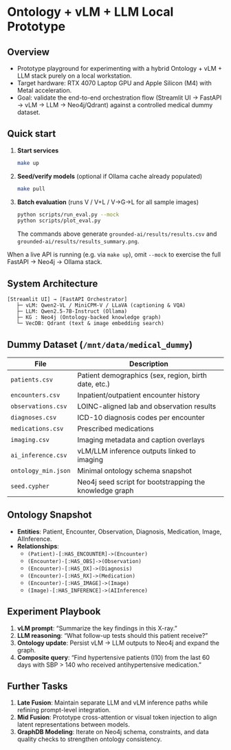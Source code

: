 # Ontology + vLM + LLM Local Prototype

## Overview
- Prototype playground for experimenting with a hybrid Ontology + vLM + LLM stack purely on a local workstation.
- Target hardware: RTX 4070 Laptop GPU and Apple Silicon (M4) with Metal acceleration.
- Goal: validate the end-to-end orchestration flow (Streamlit UI → FastAPI → vLM → LLM → Neo4j/Qdrant) against a controlled medical dummy dataset.

## Quick start
1. **Start services**
   ```bash
   make up
   ```
2. **Seed/verify models** (optional if Ollama cache already populated)
   ```bash
   make pull
   ```
3. **Batch evaluation** (runs V / V+L / V→G→L for all sample images)
   ```bash
   python scripts/run_eval.py --mock
   python scripts/plot_eval.py
   ```
   The commands above generate `grounded-ai/results/results.csv` and `grounded-ai/results/results_summary.png`.

When a live API is running (e.g. via `make up`), omit `--mock` to exercise the full FastAPI → Neo4j → Ollama stack.

## System Architecture
```
[Streamlit UI] → [FastAPI Orchestrator]
   ├─ vLM: Qwen2-VL / MiniCPM-V / LLaVA (captioning & VQA)
   ├─ LLM: Qwen2.5-7B-Instruct (Ollama)
   ├─ KG : Neo4j (Ontology-backed knowledge graph)
   └─ VecDB: Qdrant (text & image embedding search)
```

## Dummy Dataset (`/mnt/data/medical_dummy`)
| File              | Description                                             |
|-------------------|---------------------------------------------------------|
| `patients.csv`    | Patient demographics (sex, region, birth date, etc.)    |
| `encounters.csv`  | Inpatient/outpatient encounter history                  |
| `observations.csv`| LOINC-aligned lab and observation results               |
| `diagnoses.csv`   | ICD-10 diagnosis codes per encounter                    |
| `medications.csv` | Prescribed medications                                  |
| `imaging.csv`     | Imaging metadata and caption overlays                   |
| `ai_inference.csv`| vLM/LLM inference outputs linked to imaging             |
| `ontology_min.json`| Minimal ontology schema snapshot                       |
| `seed.cypher`     | Neo4j seed script for bootstrapping the knowledge graph |

## Ontology Snapshot
- **Entities**: Patient, Encounter, Observation, Diagnosis, Medication, Image, AIInference.
- **Relationships**:
  - `(Patient)-[:HAS_ENCOUNTER]->(Encounter)`
  - `(Encounter)-[:HAS_OBS]->(Observation)`
  - `(Encounter)-[:HAS_DX]->(Diagnosis)`
  - `(Encounter)-[:HAS_RX]->(Medication)`
  - `(Encounter)-[:HAS_IMAGE]->(Image)`
  - `(Image)-[:HAS_INFERENCE]->(AIInference)`

## Experiment Playbook
1. **vLM prompt**: “Summarize the key findings in this X-ray.”
2. **LLM reasoning**: “What follow-up tests should this patient receive?”
3. **Ontology update**: Persist vLM → LLM outputs to Neo4j and expand the graph.
4. **Composite query**: “Find hypertensive patients (I10) from the last 60 days with SBP > 140 who received antihypertensive medication.”

## Further Tasks
1. **Late Fusion**: Maintain separate LLM and vLM inference paths while refining prompt-level integration.
2. **Mid Fusion**: Prototype cross-attention or visual token injection to align latent representations between models.
3. **GraphDB Modeling**: Iterate on Neo4j schema, constraints, and data quality checks to strengthen ontology consistency.
